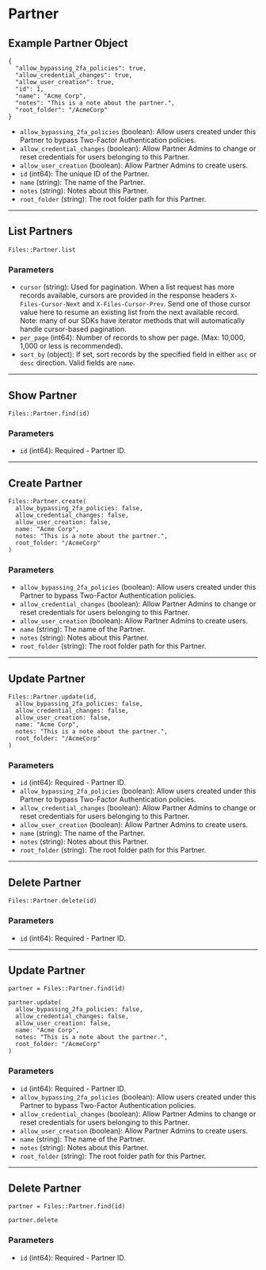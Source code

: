 # Partner

## Example Partner Object

```
{
  "allow_bypassing_2fa_policies": true,
  "allow_credential_changes": true,
  "allow_user_creation": true,
  "id": 1,
  "name": "Acme Corp",
  "notes": "This is a note about the partner.",
  "root_folder": "/AcmeCorp"
}
```

* `allow_bypassing_2fa_policies` (boolean): Allow users created under this Partner to bypass Two-Factor Authentication policies.
* `allow_credential_changes` (boolean): Allow Partner Admins to change or reset credentials for users belonging to this Partner.
* `allow_user_creation` (boolean): Allow Partner Admins to create users.
* `id` (int64): The unique ID of the Partner.
* `name` (string): The name of the Partner.
* `notes` (string): Notes about this Partner.
* `root_folder` (string): The root folder path for this Partner.


---

## List Partners

```
Files::Partner.list
```

### Parameters

* `cursor` (string): Used for pagination.  When a list request has more records available, cursors are provided in the response headers `X-Files-Cursor-Next` and `X-Files-Cursor-Prev`.  Send one of those cursor value here to resume an existing list from the next available record.  Note: many of our SDKs have iterator methods that will automatically handle cursor-based pagination.
* `per_page` (int64): Number of records to show per page.  (Max: 10,000, 1,000 or less is recommended).
* `sort_by` (object): If set, sort records by the specified field in either `asc` or `desc` direction. Valid fields are `name`.


---

## Show Partner

```
Files::Partner.find(id)
```

### Parameters

* `id` (int64): Required - Partner ID.


---

## Create Partner

```
Files::Partner.create(
  allow_bypassing_2fa_policies: false, 
  allow_credential_changes: false, 
  allow_user_creation: false, 
  name: "Acme Corp", 
  notes: "This is a note about the partner.", 
  root_folder: "/AcmeCorp"
)
```

### Parameters

* `allow_bypassing_2fa_policies` (boolean): Allow users created under this Partner to bypass Two-Factor Authentication policies.
* `allow_credential_changes` (boolean): Allow Partner Admins to change or reset credentials for users belonging to this Partner.
* `allow_user_creation` (boolean): Allow Partner Admins to create users.
* `name` (string): The name of the Partner.
* `notes` (string): Notes about this Partner.
* `root_folder` (string): The root folder path for this Partner.


---

## Update Partner

```
Files::Partner.update(id, 
  allow_bypassing_2fa_policies: false, 
  allow_credential_changes: false, 
  allow_user_creation: false, 
  name: "Acme Corp", 
  notes: "This is a note about the partner.", 
  root_folder: "/AcmeCorp"
)
```

### Parameters

* `id` (int64): Required - Partner ID.
* `allow_bypassing_2fa_policies` (boolean): Allow users created under this Partner to bypass Two-Factor Authentication policies.
* `allow_credential_changes` (boolean): Allow Partner Admins to change or reset credentials for users belonging to this Partner.
* `allow_user_creation` (boolean): Allow Partner Admins to create users.
* `name` (string): The name of the Partner.
* `notes` (string): Notes about this Partner.
* `root_folder` (string): The root folder path for this Partner.


---

## Delete Partner

```
Files::Partner.delete(id)
```

### Parameters

* `id` (int64): Required - Partner ID.


---

## Update Partner

```
partner = Files::Partner.find(id)

partner.update(
  allow_bypassing_2fa_policies: false,
  allow_credential_changes: false,
  allow_user_creation: false,
  name: "Acme Corp",
  notes: "This is a note about the partner.",
  root_folder: "/AcmeCorp"
)
```

### Parameters

* `id` (int64): Required - Partner ID.
* `allow_bypassing_2fa_policies` (boolean): Allow users created under this Partner to bypass Two-Factor Authentication policies.
* `allow_credential_changes` (boolean): Allow Partner Admins to change or reset credentials for users belonging to this Partner.
* `allow_user_creation` (boolean): Allow Partner Admins to create users.
* `name` (string): The name of the Partner.
* `notes` (string): Notes about this Partner.
* `root_folder` (string): The root folder path for this Partner.


---

## Delete Partner

```
partner = Files::Partner.find(id)

partner.delete
```

### Parameters

* `id` (int64): Required - Partner ID.
